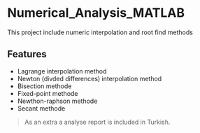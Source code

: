 # Numerical_Analysis_MATLAB
This project include numeric interpolation and root find methods 


## Features

- Lagrange interpolation method
- Newton (divded differences) interpolation method
- Bisection methode
- Fixed-point methode
- Newthon-raphson methode
- Secant methode



> As an extra a analyse report is included in Turkish.
